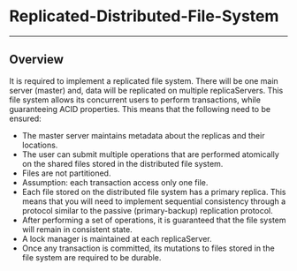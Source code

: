 # Replicated-Distributed-File-System
---
## Overview
It is required to implement a replicated file system. There will be one main server (master) and,
data will be replicated on multiple replicaServers. This file system allows its concurrent users
to perform transactions, while guaranteeing ACID properties. This means that the following
need to be ensured:
* The master server maintains metadata about the replicas and their locations.
* The user can submit multiple operations that are performed atomically on the shared
files stored in the distributed file system.
* Files are not partitioned.
* Assumption: each transaction access only one file.
* Each file stored on the distributed file system has a primary replica. This means that you
will need to implement sequential consistency through a protocol similar to the passive
(primary-backup) replication protocol.
* After performing a set of operations, it is guaranteed that the file system will remain in
consistent state.
* A lock manager is maintained at each replicaServer.
* Once any transaction is committed, its mutations to files stored in the file system are
required to be durable.
